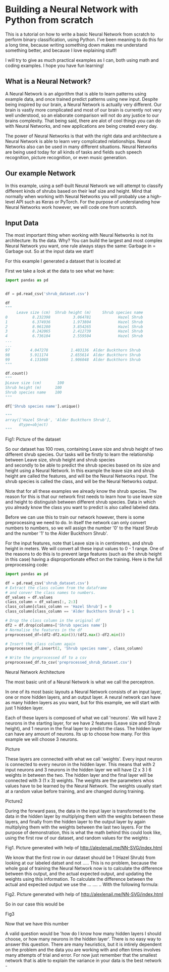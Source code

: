 # Building a Neural Network with Python from scratch

This is a tutorial on how to write a basic Neural Network from scratch
to perform binary classification, using Python. I've been meaning to do this for   
a long time, because writing something down makes me understand   
something better, and because I love explaining stuff!

I will try to give as much practical examples as I can, 
both using math and coding examples. I hope you have fun learning!

## What is a Neural Network? 

A Neural Network is an algorithm that is able to learn
patterns using example data, and once trained predict
patterns using new input. Despite being inspired by our brain, a 
Neural Network is actually very different.
Our brain is vastly more complicated and most
of our brain is currently not very well understood, 
so an elaborate comparison will
not do any justice to our brains complexity.
That being said, there are alot of cool things
you can do with Neural Networks, and 
new applications are being created every day.

The power of Neural Networks is that with the right
data and architecture a Neural Network is able to learn
very complicated relationships. Neural Networks also
can be used in many different situations. Neural Networks are being used
today for all kinds of tasks and fields such speech recognition, 
picture recognition, or even music generation.

## Our example Network

In this example, using a self-built Neural Network we will
attempt to classify different kinds of shrubs based on their
leaf size and height. Mind that normally when working with
Neural Networks you will probably use a high-level API 
such as Keras or PyTorch. For the purpose of understanding
how Neural Networks work however, we will code one from scratch.

## Input Data

The most important thing when working with Neural Networks
is not its architecture: Its the data. Why? You can
build the largest and most complex Neural Network you want,
one rule always stays the same: Garbage in = Garbage out.
So at the input data we start! 

For this example I generated a dataset
that is located at 

First we take a look at the data to see what we have:

```python
import pandas as pd


df = pd.read_csv('shrub_dataset.csv')

df
"""
     Leave size (cm)  Shrub height (m)     Shrub species name
0           8.232398          3.064781            Hazel Shrub
1           6.374936          1.973804            Hazel Shrub
2           8.961280          3.854265            Hazel Shrub
3           8.242065          2.412739            Hazel Shrub
4           6.736104          2.559504            Hazel Shrub
...
...
97         4.047278          1.403136  Alder Buckthorn Shrub
98         5.911174          2.655614  Alder Buckthorn Shrub
99         4.131060          1.906048  Alder Buckthorn Shrub
"""

df.count()
"""
þLeave size (cm)       100
Shrub height (m)      100
Shrub species name    100
"""

df['Shrub species name'].unique()

"""
array(['Hazel Shrub', 'Alder Buckthorn Shrub'],
      dtype=object)
"""
```

Fig1: Picture of the dataset


So our dataset has 100 rows, containing Leave size and shrub
height of two different shrub species. Our tasks will be firstly to learn
the relationship between Leave size, shrub height and shrub species       
and secondly to be able
to predict the shrub species based on its size and height using
a Neural Network.
In this example the leave size and shrub height are called the
features, and will be the Neural Networks input. The shrub species is called
the class, and will be the Neural Networks output.

Note that for all these examples we already know the shrub species. The
reason for this is that our network first needs to learn how to use
leave size and height to distinguish between different shrub species.
Data in which you already know the class you want to predict is also
called labeled data.

Before we can use this to train our network however, there
is some preprocessing we need to do. In itself the network
can only convert numbers to numbers, so we will assign the number 
'0' to the Hazel Shrub and the number '1' to
the Alder Buckthorn Shrub'.

For the input features, note that Leave size is in centimeters,
and shrub height in meters. We will convert all these input values
to 0 - 1 range. One of the reasons to do this is to prevent large features (such as
the shrub height in this case) having a disproportionate effect
on the training. Here is the full preprocessing code:

```python
import pandas as pd

df = pd.read_csv('shrub_dataset.csv')
# Extract the class column from the dataframe
# and conver the class names to numbers.
df_values = df.values
class_column = df_values[:, 2:3]
class_column[class_column == 'Hazel Shrub'] = 0
class_column[class_column == 'Alder Buckthorn Shrub'] = 1

# Drop the class column in the original df
df2 = df.drop(columns=['Shrub species name'])
# Normalise the features in the df
preprocessed_df=(df2-df2.min())/(df2.max()-df2.min())

# Insert the class column again
preprocessed_df.insert(2, 'Shrub species name', class_column)

# Write the preprocessed df to a csv
preprocessed_df.to_csv('preprocessed_shrub_dataset.csv')
```

Neural Network Architecture

The most basic unit of a Neural Network is what we call
the perceptron. 


In one of its most basic layouts a Neural Network
consists of an input layer, one or more hidden layers, and an output
layer. A neural network can have as many hidden layers as you want,
but for this example, we will start with just 1 hidden layer.

Each of these layers is composed of what we call 'neurons'. We will have 2 neurons
in the starting layer, for we have 2 features (Leave size and Shrub
height), and 1 neuron in the final layer to predict the class.
The hidden layer can have any amount of neurons. Its up to choose
how many. For this example we will choose 3 neurons.

Picture






These layers are connected with what we call 'weights'.
Every input neuron is connected to every neuron in the hidden
layer. This means that with 2 input neurons and 3 neurons in the
hidden layer we will have (2 x 3 ) 6 weights in between the two.
The hidden layer and the final layer will be connected with
3 (1 x 3) weights. The weights are the parameters whos
values have to be learned by the Neural Network. The weights
usually start at a random value before training, and
are changed during training.  

Picture2

During the forward pass, the data in the input layer is
transformed to the data in the hidden layer by multiplying
them with the weights between these layers, and finally
from the hidden layer to the output layer by again multiplying them
with the weights between the last two layers. For the purpose of demonstration,
 this is what the math behind this could look like, using the first
 row of our dataset, and random values for the weights :


 
 Fig1. Picture generated with help of http://alexlenail.me/NN-SVG/index.html




We know that the first
row in our dataset should be 1 (Hazel Shrub) from looking
at our labeled datset and not .....
This is no problem, because the whole goal of training the
Neural Network now is to calculate the difference between
this output, and the actual expected output,
and updating the weights using this information. To calculate
the difference between the actual and expected output we use
the ... .... .. With the following formula:




Fig2. Picture generated with help of http://alexlenail.me/NN-SVG/index.html



So in our case this would be


Fig3




Now that we have this number






A valid question would be 'how do I know how many hidden
layers I should choose, or how many neurons in the hidden layer'.
There is no easy way to answer this question. There are many
heuristics, but it is intirely dependent on the problem and
the data you are working with and often times involves many
attempts of trial and error. For now just remember that the
smallest network that is able to explain the variance in your
data is the best network - 


